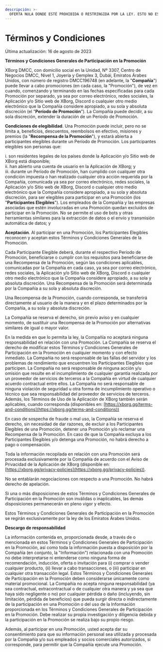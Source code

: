 ```yaml
---
descripción: >-
  OFERTA NULA DONDE ESTÉ PROHIBIDA O RESTRINGIDA POR LA LEY. ESTO NO ES UNA INVITACIÓN O SUGERENCIA PARA COMPRAR O VENDER NINGÚN PRODUCTO. CUALQUIER PARTICIPANTE DEBE CONSULTAR CON UN ASESOR FINANCIERO CUALIFICADO ANTES DE PARTICIPAR.
---
```


# Términos y Condiciones

Última actualización: 16 de agosto de 2023

**Términos y Condiciones Generales de Participación en la Promoción**

XBorg DMCC, con domicilio social en la Unidad, Nº 3307, Centro de Negocios DMCC, Nivel 1, Joyería y Gemplex 3, Dubái, Emiratos Árabes Unidos, con número de registro DMCC196748 (en adelante, la "**Compañía**") puede llevar a cabo promociones (en cada caso, la "Promoción"), de vez en cuando, comenzando y terminando en las fechas especificadas para cada Promoción por separado, ya sea por correo electrónico, redes sociales, la Aplicación y/o Sitio web de XBorg, Discord o cualquier otro medio electrónico que la Compañía considere apropiado, a su sola y absoluta discreción (el "**Período de Promoción**"). La Compañía puede decidir, a su sola discreción, extender la duración de un Período de Promoción.

**Condiciones de elegibilidad**. Una Promoción puede incluir, pero no se limita a, beneficios, descuentos, reembolsos en efectivo, misiones y premios (la "**Recompensa de la Promoción**"), y estará abierta a participantes elegibles durante un Período de Promoción. Los participantes elegibles son personas que:

i. son residentes legales de los países donde la Aplicación y/o Sitio web de XBorg está disponible;\
ii. han abierto una cuenta de usuario en la Aplicación de XBorg; y\
iii. durante un Período de Promoción, han cumplido con cualquier otra condición impuesta o han realizado cualquier otra acción requerida por la Compañía, comunicada ya sea por correo electrónico, redes sociales, la Aplicación y/o Sitio web de XBorg, Discord o cualquier otro medio electrónico que la Compañía considere apropiado, a su sola y absoluta discreción, para ser elegibles para participar en una Promoción (los "**Participantes Elegibles**"). Los empleados de la Compañía y las empresas asociadas que estén involucradas en una Promoción quedan excluidos de participar en la Promoción. No se permite el uso de bots y otras herramientas similares para la extracción de datos o el envío y transmisión automática de datos; y

**Aceptación**. Al participar en una Promoción, los Participantes Elegibles reconocen y aceptan estos Términos y Condiciones Generales de la Promoción.

Cada Participante Elegible deberá, durante el respectivo Período de Promoción, beneficiarse o cumplir con los requisitos para beneficiarse de una Recompensa de la Promoción, según las condiciones aplicables, comunicadas por la Compañía en cada caso, ya sea por correo electrónico, redes sociales, la Aplicación y/o Sitio web de XBorg, Discord o cualquier otro medio electrónico que la Compañía considere apropiado, a su sola y absoluta discreción. Una Recompensa de la Promoción será determinada por la Compañía a su sola y absoluta discreción.

Una Recompensa de la Promoción, cuando corresponda, se transferirá directamente al usuario de la manera y en el plazo determinados por la Compañía, a su sola y absoluta discreción.

La Compañía se reserva el derecho, sin previo aviso y en cualquier momento, de sustituir una Recompensa de la Promoción por alternativas similares de igual o mayor valor.

En la medida en que lo permita la ley, la Compañía no aceptará ninguna responsabilidad en relación con una Promoción. La Compañía se reserva el derecho de modificar estos Términos y Condiciones Generales de Participación en la Promoción en cualquier momento y con efecto inmediato. La Compañía no será responsable de las fallas del servidor y los problemas de rendimiento que encuentren los Participantes Elegibles que participen. La Compañía no será responsable de ninguna acción y/u omisión que resulte en el incumplimiento de cualquier garantía realizada por un proveedor de servicios de terceros a la Compañía en virtud de cualquier acuerdo contractual entre ellos. La Compañía no será responsable de ninguna violación de seguridad u otra forma de incumplimiento operativo o técnico que sea responsabilidad del proveedor de servicios de terceros. Además, los Términos de Uso de la Aplicación de XBorg también serán aplicables, cuando corresponda (disponibles en: [https://xborg.gg/terms-and-conditions](https://xborg.gg/terms-and-conditions))

En caso de sospecha de fraude o mal uso, la Compañía se reserva el derecho, sin necesidad de dar razones, de excluir a los Participantes Elegibles de una Promoción, detener una Promoción y/o reclamar una Recompensa de la Promoción. En caso de que la Compañía excluya a los Participantes Elegibles y/o detenga una Promoción, no habrá derecho a pago o compensación.

Toda la información recopilada en relación con una Promoción será procesada exclusivamente por la Compañía de acuerdo con el Aviso de Privacidad de la Aplicación de XBorg (disponible en: [https://xborg.gg/privacy-policies](https://xborg.gg/privacy-policies)).

No se entablarán negociaciones con respecto a una Promoción. No habrá derecho de apelación.

Si una o más disposiciones de estos Términos y Condiciones Generales de Participación en la Promoción son inválidas o inaplicables, las demás disposiciones permanecerán en pleno vigor y efecto.

Estos Términos y Condiciones Generales de Participación en la Promoción se regirán exclusivamente por la ley de los Emiratos Árabes Unidos.

&#x20;

&#x20;

**Descargo de responsabilidad**

La información contenida en, proporcionada desde, a través de o mencionada en estos Términos y Condiciones Generales de Participación en la Promoción, así como toda la información puesta a disposición por la Compañía (en conjunto, la "Información") relacionada con una Promoción no debe interpretarse ni entenderse como ninguna forma de recomendación, inducción, oferta o invitación para (i) comprar o vender cualquier producto, (ii) llevar a cabo transacciones, o (iii) participar en cualquier otra transacción legal. Estos Términos y Condiciones Generales de Participación en la Promoción deben considerarse únicamente como material promocional. La Compañía no acepta ninguna responsabilidad (ya sea contractual, extracontractual o de cualquier otra manera y ya sea que haya sido negligente o no) por cualquier pérdida o daño (incluyendo, sin limitación, pérdida de beneficios) que pueda surgir directa o indirectamente de la participación en una Promoción o del uso de la Información proporcionada en los Términos y Condiciones Generales de Participación en la Promoción. Debe realizar su propia investigación y diligencia debida y la participación en la Promoción se realiza bajo su propio riesgo.

&#x20;

Además, al participar en una Promoción, usted acepta dar su consentimiento para que su información personal sea utilizada y procesada por la Compañía y/o sus empleados y socios comerciales autorizados, si corresponde, para permitir que la Compañía ejecute una Promoción.
